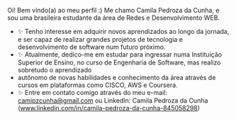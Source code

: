 Oi! Bem vindo(a) ao meu perfil :) 
Me chamo Camila Pedroza da Cunha, e sou uma brasileira estudante da área de Redes e Desenvolvimento WEB. 
- ✨ Tenho interesse em adquirir novos aprendizados ao longo da jornada, e ser capaz de realizar grandes projetos de tecnologia e desenvolvimento de software num futuro próximo. 
- ✨ Atualmente, dedico-me em estudar para ingressar numa Instituição Superior de Ensino, no curso de Engenharia de Software, mas realizo sobretudo o aprendizado
- autônomo de novas habilidades e conhecimento da área através de cursos em plataformas como CISCO, AWS e Coursera. 
- ✨ Entre em contato comigo através do meu e-mail: camipzcunha@gmail.com ou LinkedIn: Camila Pedroza da Cunha (www.linkedin.com/in/camila-pedroza-da-cunha-845058298)
